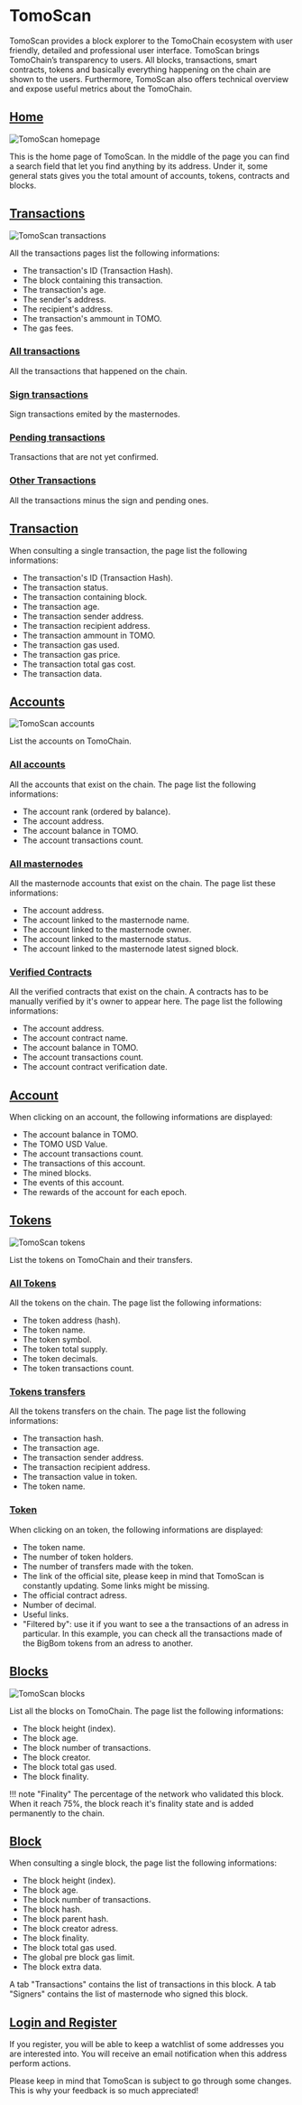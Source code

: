 # TomoScan

TomoScan provides a block explorer to the TomoChain ecosystem with user friendly, detailed and professional user interface. 
TomoScan brings TomoChain’s transparency to users. 
All blocks, transactions, smart contracts, tokens and basically everything happening on the chain are shown to the users.
Furthermore, TomoScan also offers technical overview and expose useful metrics about the TomoChain. 

## [Home](https://scan.testnet.tomochain.com/)
      
![TomoScan homepage](/assets/tomoscan1.jpg)

This is the home page of TomoScan.
In the middle of the page you can find a search field that let you find anything by its address.
Under it, some general stats gives you the total amount of accounts, tokens, contracts and blocks.

## [Transactions](https://scan.devnet.tomochain.com/txs)

![TomoScan transactions](/assets/tomoscan2.jpg)

All the transactions pages list the following informations:
- The transaction's ID (Transaction Hash).
- The block containing this transaction.
- The transaction's age.
- The sender's address.
- The recipient's address.
- The transaction's ammount in TOMO.
- The gas fees.

### [All transactions](https://scan.devnet.tomochain.com/txs)
All the transactions that happened on the chain.

### [Sign transactions](https://scan.devnet.tomochain.com/txs/signTxs)
Sign transactions emited by the masternodes.

### [Pending transactions](https://scan.devnet.tomochain.com/txs/pending)
Transactions that are not yet confirmed.

### [Other Transactions]()
All the transactions minus the sign and pending ones.

## [Transaction](https://scan.devnet.tomochain.com/txs/0x1185cbc8e3715d0e373be720e480bfad3f622a32734e3aec55607a5e10881750)
When consulting a single transaction, the page list the following informations:
- The transaction's ID (Transaction Hash).
- The transaction status.
- The transaction containing block.
- The transaction age.
- The transaction sender address.
- The transaction recipient address.
- The transaction ammount in TOMO.
- The transaction gas used.
- The transaction gas price.
- The transaction total gas cost.
- The transaction data.

## [Accounts](https://scan.testnet.tomochain.com/accounts)

![TomoScan accounts](/assets/tomoscan3.jpg)

List the accounts on TomoChain.
 
### [All accounts](https://scan.testnet.tomochain.com/accounts)
All the accounts that exist on the chain.
The page list the following informations:
- The account rank (ordered by balance).
- The account address.
- The account balance in TOMO.
- The account transactions count.

### [All masternodes](https://scan.testnet.tomochain.com/masternodes)
All the masternode accounts that exist on the chain.
The page list these informations:
- The account address.
- The account linked to the masternode name.
- The account linked to the masternode owner.
- The account linked to the masternode status.
- The account linked to the masternode latest signed block.

### [Verified Contracts](https://scan.testnet.tomochain.com/contracts)
All the verified contracts that exist on the chain.
A contracts has to be manually verified by it's owner to appear here.
The page list the following informations:
- The account address.
- The account contract name.
- The account balance in TOMO.
- The account transactions count.
- The account contract verification date.

## [Account](https://scan.testnet.tomochain.com/address/0x487d62d33467c4842c5e54eb370837e4e88bba0f)
When clicking on an account, the following informations are displayed:
- The account balance in TOMO.
- The TOMO USD Value.
- The account transactions count.
- The transactions of this account.
- The mined blocks.
- The events of this account.
- The rewards of the account for each epoch.

## [Tokens](https://scan.testnet.tomochain.com/tokens)

![TomoScan tokens](/assets/tomoscan4.jpg)

List the tokens on TomoChain and their transfers.

### [All Tokens](https://scan.testnet.tomochain.com/tokens)
All the tokens on the chain.
The page list the following informations:
- The token address (hash).
- The token name.
- The token symbol.
- The token total supply.
- The token decimals.
- The token transactions count.

### [Tokens transfers](https://scan.testnet.tomochain.com/tokentxs)
All the tokens transfers on the chain.
The page list the following informations:
- The transaction hash.
- The transaction age.
- The transaction sender address.
- The transaction recipient address.
- The transaction value in token.
- The token name.

### [Token](https://scan.testnet.tomochain.com/tokens/0x98d32c4a93136a8766c8d44381cbf93032e86522)

When clicking on an token, the following informations are displayed:
- The token name.
- The number of token holders.
- The number of transfers made with the token.
- The link of the official site, please keep in mind that TomoScan is constantly updating. 
  Some links might be  missing.
- The official contract adress.
- Number of decimal.
- Useful links.
- "Filtered by": use it if you want to see a the transactions of an adress in particular. 
  In this example, you can check all the transactions made of the BigBom tokens from an adress to another.

## [Blocks](https://scan.testnet.tomochain.com/blocks)

![TomoScan blocks](/assets/tomoscan5.jpg)

List all the blocks on TomoChain.
The page list the following informations:
- The block height (index).
- The block age.
- The block number of transactions.
- The block creator.
- The block total gas used.
- The block finality.

!!! note "Finality"
The percentage of the network who validated this block. 
When it reach 75%, the block reach it's finality state and is added permanently to the chain.

## [Block](https://scan.testnet.tomochain.com/blocks/2354954)

When consulting a single block, the page list the following informations:
- The block height (index).
- The block age.
- The block number of transactions.
- The block hash.
- The block parent hash.
- The block creator adress.
- The block finality.
- The block total gas used.
- The global pre block gas limit.
- The block extra data.

A tab "Transactions" contains the list of transactions in this block.
A tab "Signers" contains the list of masternode who signed this block.

## [Login and Register]()

If you register, you will be able to keep a watchlist of some addresses you are interested into.
You will receive an email notification when this address perform actions.

Please keep in mind that TomoScan is subject to go through some changes.
This is why your feedback is so much appreciated!
